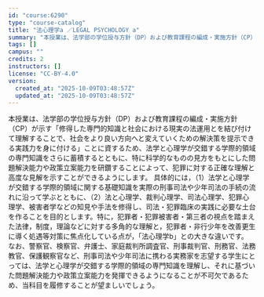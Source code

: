 ```yaml
---
id: "course:6290"
type: "course-catalog"
title: "法心理学a ／LEGAL PSYCHOLOGY a"
summary: "本授業は、法学部の学位授与方針（DP）および教育課程の編成・実施方針（CP）が示す「修得した専門的知識と社会における現実の法運用とを結び付けて理解することで、社会をより良い方向へと変えていくための解決策を提示できる実践力を身に付ける」ことに…"
tags: []
campus: ""
credits: 2
instructors: []
license: "CC-BY-4.0"
version:
  created_at: "2025-10-09T03:48:57Z"
  updated_at: "2025-10-09T03:48:57Z"
---
```

本授業は、法学部の学位授与方針（DP）および教育課程の編成・実施方針（CP）が示す「修得した専門的知識と社会における現実の法運用とを結び付けて理解することで、社会をより良い方向へと変えていくための解決策を提示できる実践力を身に付ける」ことに資するため、法学と心理学が交錯する学際的領域の専門知識をさらに蓄積するとともに、特に科学的なものの見方をもとにした問題解決能力や政策立案能力を研鑽することによって、犯罪に対する正確な理解と高度な見解を示すことができるようにします。 具体的には，（1）法学と心理学が交錯する学際的領域に関する基礎知識を実際の刑事司法や少年司法の手続の流れに沿って学ぶとともに、（2）法と心理学、裁判心理学、司法心理学、犯罪心理学、被害者学などの知見や手法を修得し、司法・犯罪臨床の実践に必要な土台を作ることを目的とします。特に，犯罪者・犯罪被害者・第三者の視点を踏まえた法律，制度，理論などに対する多角的な理解と，犯罪者・非行少年を改善更生に導く処遇等対策に焦点化している点が，「法心理学b」との大きな違いです。 なお、警察官、検察官、弁護士、家庭裁判所調査官、刑事裁判官、刑務官、法務教官、保護観察官など、刑事司法や少年司法に携わる実務家を志望する学生にとっては、法学と心理学が交錯する学際的領域の専門知識を理解し、それに基づいた問題解決能力や政策立案能力を発揮できるようになることが不可欠であるため、当科目を履修することが望ましいでしょう。
